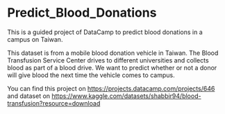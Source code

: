 # Predict_Blood_Donations
This is a guided project of DataCamp to predict blood donations in a campus on Taiwan. 


This dataset is from a mobile blood donation vehicle in Taiwan. The Blood Transfusion Service Center drives to different universities and collects blood as part of a blood drive. We want to predict whether or not a donor will give blood the next time the vehicle comes to campus.


You can find this project on https://projects.datacamp.com/projects/646 and dataset on https://www.kaggle.com/datasets/shabbir94/blood-transfusion?resource=download
